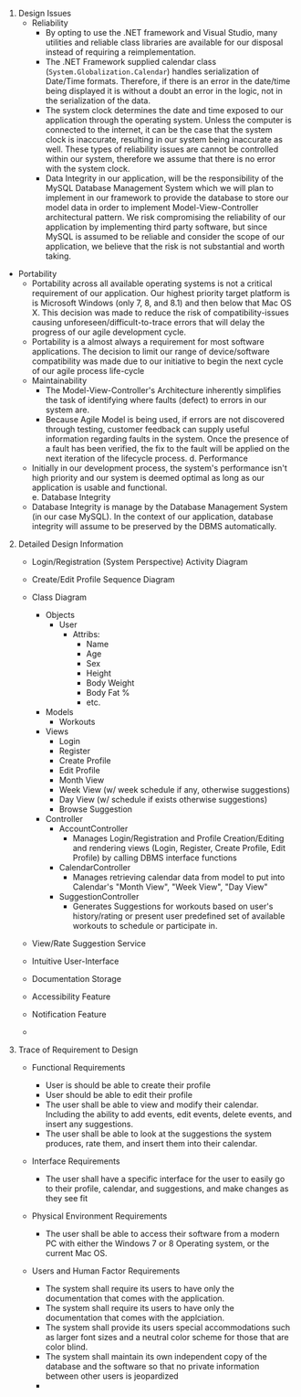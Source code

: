 1. Design Issues
	* Reliability
	  - By opting to use the .NET framework and Visual Studio, many utilities and reliable class libraries are available for our disposal instead of requiring a reimplementation.
	  - The .NET Framework supplied calendar class (`System.Globalization.Calendar`) handles serialization of Date/Time formats.  Therefore, if there is an error in the date/time being displayed it is without a doubt an error in the logic, not in the serialization of the data.
	  - The system clock determines the date and time exposed to our application through the operating system.  Unless the computer is connected to the internet, it can be the case that the system clock is inaccurate,  resulting in our system being inaccurate as well.  These types of reliability issues are cannot be controlled within our system, therefore we assume that there is no error with the system clock.
	  - Data Integrity in our application, will be the responsibility of the MySQL Database Management System which we will plan to implement in our framework to provide the database to store our model data in order to implement Model-View-Controller architectural pattern.  We risk compromising the reliability of our application by implementing third party software, but since MySQL is assumed to be reliable and consider the scope of our application, we believe that the risk is not substantial and worth taking. 
  * Portability
	  - Portability across all available operating systems is not a critical requirement of our application.  Our highest priority target platform is is Microsoft Windows (only 7, 8, and 8.1) and then below that Mac OS X.  This decision was made to reduce the risk of compatibility-issues causing unforeseen/difficult-to-trace errors that will delay the progress of our agile development cycle.
	  - Portability is a almost always a requirement for most software applications.  The decision to limit our range of device/software compatibility was made due to our initiative to begin the next cycle of our agile process life-cycle
	* Maintainability
		* The Model-View-Controller's Architecture inherently simplifies the task of identifying where faults (defect) to errors in our system are.  
		* Because Agile Model is being used, if errors are not discovered through testing, customer feedback can supply useful information regarding faults in the system.  Once the presence of a fault has been verified, the fix to the fault will be applied on the next iteration of the lifecycle process.
d. Performance
	* Initially in our development process, the system's performance isn't high priority and our system is deemed optimal as long as our application is usable and functional.  
e. Database Integrity
	* Database Integrity is manage by the Database Management System (in our case MySQL).  In the context of our application, database integrity will assume to be preserved by the DBMS automatically.


2. Detailed Design Information
	* Login/Registration (System Perspective) Activity Diagram
	* Create/Edit Profile Sequence Diagram
	* Class Diagram
		* Objects
			* User
				* Attribs: 
					* Name
					* Age
					* Sex
					* Height
					* Body Weight
					* Body Fat %
					* etc.
		* Models
			* Workouts
		* Views
			* Login 
			* Register
			* Create Profile
			* Edit Profile
			* Month View 
			* Week View  (w/ week schedule if any, otherwise suggestions)
			* Day View (w/ schedule if exists otherwise suggestions)
			* Browse Suggestion 
		* Controller
			* AccountController
				* Manages Login/Registration and Profile Creation/Editing and rendering views (Login, Register, Create Profile, Edit Profile) by calling DBMS interface functions
			* CalendarController
				* Manages retrieving calendar data from model to put into Calendar's "Month View", "Week View", "Day View"
			* SuggestionController
				* Generates Suggestions for workouts based on user's history/rating or present user predefined set of available workouts to schedule or participate in.

	* View/Rate Suggestion Service 
	* Intuitive User-Interface
	* Documentation Storage
	* Accessibility Feature
	* Notification Feature
	* 










3. Trace of Requirement to Design

	* Functional Requirements
		* User is should be able to create their profile
		* User should be able to edit their profile
		* The user shall be able to view and modify their calendar. Including the ability to add events, edit events, delete events, and insert any suggestions.
		* The user shall be able to look at the suggestions the system produces, rate them, and insert them into their calendar.

	* Interface Requirements
		* The user shall have a specific interface for the user to easily go to their profile, calendar, and suggestions, and make changes as they see fit

	* Physical Environment Requirements
		* The user shall be able to access their software from a modern PC with either the Windows 7 or 8 Operating system, or the current Mac OS.
	* Users and Human Factor Requirements
		* The system shall require its users to have only the documentation that comes with the application.
		* The system shall require its users to have only the documentation that comes with the applciation.
		* The system shall provide its users special accommodations such as larger font sizes and a neutral color scheme for those that are color blind.
		* The system shall maintain its own independent copy of the database and the software so that no private information between other users is jeopardized
		*  










